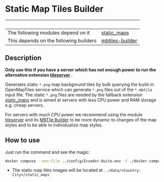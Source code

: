 # Static Map Tiles Builder

| &nbsp;                                 | &nbsp;                                                       |
| -------------------------------------- | ------------------------------------------------------------ |
| The following modules depend on it     | [static_maps](https://github.com/trufi-association/trufi-server-modules/tree/main/extensions/static_maps) |
| This depends on the following builders | [mbtiles-builder](../mbtiles-builder)                        |

## Description

**Only use this if you have a server which has not enough power to run the alternative extension [tileserver](https://github.com/trufi-association/trufi-server/tree/main/extensions/tileserver) .**

Generates static `*.png` map background tiles by bulk querying the build-in OpenMapTiles service which can generate `*.png` files out of the `*.mbtile` input file. The static `*.png` files are needed by the fallback extension [static_maps](https://github.com/trufi-association/trufi-server/tree/main/extensions/static_maps) and is aimed at servers with less CPU power and RAM storage e.g. cheap servers.

For servers with much CPU power we recommend using the module [tileserver](https://github.com/trufi-association/trufi-server-modules/tileserver) and its [MBTile Builder](../mbtiles-builder) to be more dynamic to changes of the map styles and to be able to individualize map styles.

## How to use

Just run the command and see the magic:

```bash
docker compose --env-file ../config/Ecuador-Quito.env -f ./docker-compose.yml up --build map_builder && docker-compose -f ./docker-compose.yml stop
```

- The static map tiles images will be located at `../data/<Country-City>/static_maps`
